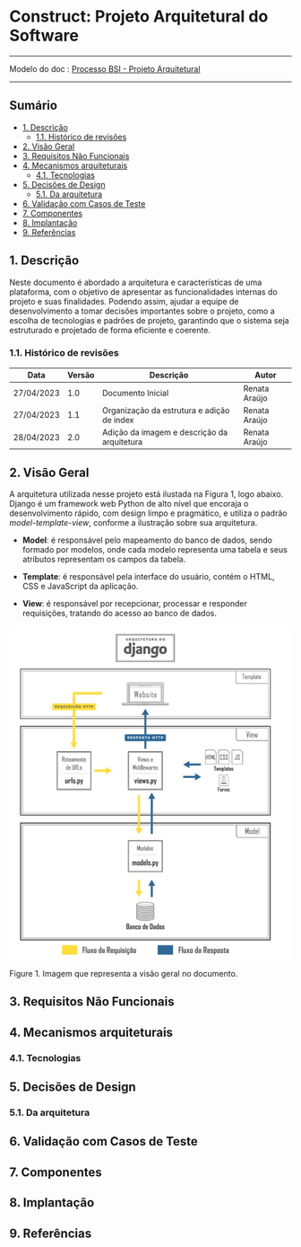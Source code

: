 <h1>Construct: Projeto Arquitetural do Software</h1>

---

Modelo do doc : [Processo BSI - Projeto Arquitetural](https://docs.google.com/document/d/1i80vPaInPi5lSpI7rk4QExnO86iEmrsHBfmYRy6RDSM/edit)

---

<h2>Sumário</h2>

- [1. Descrição](#1-descrição)
  - [1.1. Histórico de revisões](#11-histórico-de-revisões)
- [2. Visão Geral](#2-visão-geral)
- [3. Requisitos Não Funcionais](#3-requisitos-não-funcionais)
- [4. Mecanismos arquiteturais](#4-mecanismos-arquiteturais)
  - [4.1. Tecnologias](#41-tecnologias)
- [5. Decisões de Design](#5-decisões-de-design)
  - [5.1. Da arquitetura](#51-da-arquitetura)
- [6. Validação com Casos de Teste](#6-validação-com-casos-de-teste)
- [7. Componentes](#7-componentes)
- [8. Implantação](#8-implantação)
- [9. Referências](#9-referências)

## 1. Descrição

Neste documento é abordado a arquitetura e características de uma plataforma, com o objetivo de apresentar as funcionalidades internas do projeto e suas finalidades. Podendo assim, ajudar a equipe de desenvolvimento a tomar decisões importantes sobre o projeto, como a escolha de tecnologias e padrões de projeto, garantindo que o sistema seja estruturado e projetado de forma eficiente e coerente.

### 1.1. Histórico de revisões

| Data       | Versão | Descrição                                       | Autor           |
| ---------- | ------ | ----------------------------------------------- | --------------- |
| 27/04/2023 | 1.0    | Documento Inicial                               | Renata Araújo       |
| 27/04/2023 | 1.1    | Organização da estrutura e adição de index      | Renata Araújo       |
| 28/04/2023 | 2.0    | Adição da imagem e descrição da arquitetura     | Renata Araújo       |

## 2. Visão Geral

A arquitetura utilizada nesse projeto está ilustada na Figura 1, logo abaixo. Django é um framework web Python de alto nível que encoraja o desenvolvimento rápido, com design limpo e pragmático, e utiliza o padrão *model-template-view*, conforme a ilustração sobre sua arquitetura.

- **Model**: é responsável pelo mapeamento do banco de dados, sendo formado por modelos, onde cada modelo representa uma tabela e seus atributos representam os campos da tabela.

- **Template**: é responsável pela interface do usuário, contém o HTML, CSS e JavaScript da aplicação.

- **View**: é responsável por recepcionar, processar e responder requisições, tratando do acesso ao banco de dados.

![Modelo arq](images/modelo_arq.jpg)

Figure 1. Imagem que representa a visão geral no documento.

## 3. Requisitos Não Funcionais

## 4. Mecanismos arquiteturais

### 4.1. Tecnologias

## 5. Decisões de Design

### 5.1. Da arquitetura

## 6. Validação com Casos de Teste

## 7. Componentes

## 8. Implantação

## 9. Referências